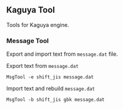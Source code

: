 ## Kaguya Tool

Tools for Kaguya engine.

### Message Tool

Export and import text from `message.dat` file.

Export text from `message.dat`

```
MsgTool -e shift_jis message.dat
```

Import text and rebuild `message.dat`

```
MsgTool -b shift_jis gbk message.dat
```

